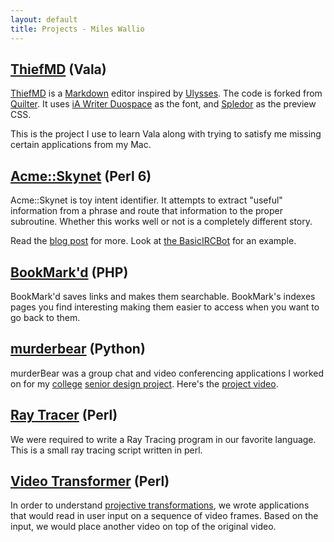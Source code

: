 ```yaml
---
layout: default
title: Projects - Miles Wallio
---
```


## [ThiefMD](/ThiefMD) (Vala)

[ThiefMD](/ThiefMD) is a [Markdown](https://daringfireball.net/projects/markdown/) editor inspired by [Ulysses](https://ulysses.app). The code is forked from [Quilter](https://github.com/lainsce/quilter). It uses [iA Writer Duospace](https://github.com/iaolo/iA-Fonts) as the font, and [Spledor](https://github.com/markdowncss/splendor) as the preview CSS.

This is the project I use to learn Vala along with trying to satisfy me missing certain applications from my Mac.

## [Acme::Skynet](https://github.com/kmwallio/Acme-Skynet) (Perl 6)

Acme::Skynet is toy intent identifier.  It attempts to extract "useful" information from a phrase and route that information to the proper subroutine.  Whether this works well or not is a completely different story.

Read the [blog post](http://1.6km.me/blog/2016/03/18/Determining-Intent-Pt-1/) for more.  Look at [the BasicIRCBot](https://github.com/kmwallio/BasicIRCBot) for an example.

## [BookMark'd](https://github.com/kmwallio/BookMarkd) (PHP)

BookMark'd saves links and makes them searchable.  BookMark's indexes pages you find interesting making them easier to access when you want to go back to them.

## [murderbear](murderbear.html) (Python)

murderBear was a group chat and video conferencing applications I worked on for my <a href="http://cs.fit.edu">college</a> <a href="http://cs.fit.edu/~pkc/classes/seniorProjects/">senior design project</a>.  Here's the [project video](http://www.youtube.com/watch?v=kL0jYar8UGg).

## [Ray Tracer](raytracer.html) (Perl)

We were required to write a Ray Tracing program in our favorite language.  This is a small ray tracing script written in perl.

## [Video Transformer](videotransformer.html) (Perl)

In order to understand [projective transformations](http://en.wikipedia.org/wiki/Projective_transformation), we wrote applications that would read in user input on a sequence of video frames.  Based on the input, we would place another video on top of the original video.
